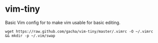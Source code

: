 vim-tiny
========

Basic Vim config for to make vim usable for basic editing.

`wget https://raw.github.com/gacha/vim-tiny/master/.vimrc -O ~/.vimrc && mkdir -p ~/.vim/swap`
